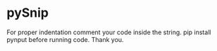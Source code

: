 # pySnip
For proper indentation comment your code inside the string.
pip install pynput before running code.
Thank you.
